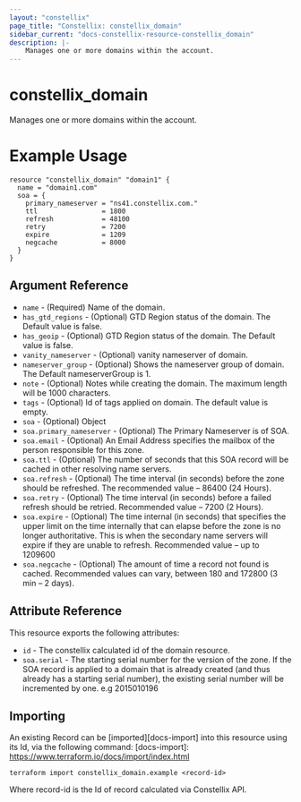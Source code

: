 ```yaml
---
layout: "constellix"
page_title: "Constellix: constellix_domain"
sidebar_current: "docs-constellix-resource-constellix_domain"
description: |-
    Manages one or more domains within the account.
---
```

# constellix_domain #
Manages one or more domains within the account.

# Example Usage #
```hcl
resource "constellix_domain" "domain1" {
  name = "domain1.com"
  soa = {
    primary_nameserver = "ns41.constellix.com."
    ttl                = 1800
    refresh            = 48100
    retry              = 7200
    expire             = 1209
    negcache           = 8000
  }
}

```

## Argument Reference ##

* `name` - (Required) Name of the domain.
* `has_gtd_regions` - (Optional) GTD Region status of the domain. The Default value is false.
* `has_geoip` - (Optional) GTD Region status of the domain. The Default value is false.
* `vanity_nameserver` - (Optional) vanity nameserver of domain.
* `nameserver_group` - (Optional) Shows the nameserver group of domain. The Default nameserverGroup is 1.
* `note` - (Optional) Notes while creating the domain. The maximum length will be 1000 characters.
* `tags` - (Optional) Id of tags applied on domain. The default value is empty.
* `soa` - (Optional) Object
* `soa.primary_nameserver` - (Optional) The Primary Nameserver is of SOA. 
* `soa.email` - (Optional) An Email Address specifies the mailbox of the person responsible for this zone. 
* `soa.ttl` - (Optional) The number of seconds that this SOA record will be cached in other resolving name servers. 
* `soa.refresh` - (Optional) The time interval (in seconds) before the zone should be refreshed. The recommended value – 86400 (24 Hours). 
* `soa.retry` - (Optional) The time interval (in seconds) before a failed refresh should be retried. Recommended value – 7200 (2 Hours). 
* `soa.expire` - (Optional) The time internal (in seconds) that specifies the upper limit on the time internally that can elapse before the zone is no longer authoritative. This is when the secondary name servers will expire if they are unable to refresh. Recommended value – up to 1209600
* `soa.negcache` - (Optional) The amount of time a record not found is cached. Recommended values can vary, between 180 and 172800 (3 min – 2 days). 

## Attribute Reference ##
This resource exports the following attributes:
* `id` - The constellix calculated id of the domain resource.
* `soa.serial` - The starting serial number for the version of the zone. If the SOA record is applied to a domain that is already created (and thus already has a starting serial number), the existing serial number will be incremented by one. e.g 2015010196

## Importing ##

An existing Record can be [imported][docs-import] into this resource using its Id, via the following command:
[docs-import]: https://www.terraform.io/docs/import/index.html


```
terraform import constellix_domain.example <record-id>
```

Where record-id is the Id of record calculated via Constellix API.